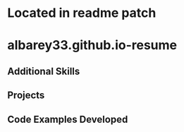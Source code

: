 # Located in readme patch 
# albarey33.github.io-resume
## Additional Skills
## Projects
## Code Examples Developed
